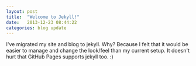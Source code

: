 ```yaml
---
layout: post
title:  "Welcome to Jekyll!"
date:   2013-12-23 08:44:22
categories: blog update
---
```


I've migrated my site and blog to jekyll. Why? Because I felt that it would be easier to manage and change the look/feel than my current setup. It doesn't hurt that GitHub Pages supports jekyll too. :)